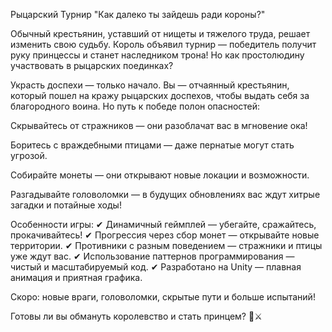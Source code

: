 Рыцарский Турнир
"Как далеко ты зайдешь ради короны?"

Обычный крестьянин, уставший от нищеты и тяжелого труда, решает изменить свою судьбу. Король объявил турнир — победитель получит руку принцессы и станет наследником трона! Но как простолюдину участвовать в рыцарских поединках?

Украсть доспехи — только начало.
Вы — отчаянный крестьянин, который пошел на кражу рыцарских доспехов, чтобы выдать себя за благородного воина. Но путь к победе полон опасностей:

Скрывайтесь от стражников — они разоблачат вас в мгновение ока!

Боритесь с враждебными птицами — даже пернатые могут стать угрозой.

Собирайте монеты — они открывают новые локации и возможности.

Разгадывайте головоломки — в будущих обновлениях вас ждут хитрые загадки и потайные ходы!

Особенности игры:
✔ Динамичный геймплей — убегайте, сражайтесь, прокачивайтесь!
✔ Прогрессия через сбор монет — открывайте новые территории.
✔ Противники с разным поведением — стражники и птицы уже ждут вас.
✔ Использование паттернов программирования — чистый и масштабируемый код.
✔ Разработано на Unity — плавная анимация и приятная графика.

Скоро: новые враги, головоломки, скрытые пути и больше испытаний!

Готовы ли вы обмануть королевство и стать принцем? 🏰⚔️
